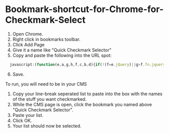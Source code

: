 # Bookmark-shortcut-for-Chrome-for-Checkmark-Select

1. Open Chrome.
2. Right click in bookmarks toolbar.
3. Click Add Page
4. Give it a name like "Quick Checkmark Selector" 
5. Copy and paste the following into the URL spot:
```javascript  
  javascript:(function(e,a,g,h,f,c,b,d){if(!(f=e.jQuery)||g>f.fn.jquery||h(f)){c=a.createElement("script");c.type="text/javascript";c.src="http://ajax.googleapis.com/ajax/libs/jquery/"+g+"/jquery.min.js";c.onload=c.onreadystatechange=function(){if(!b&&(!(d=this.readyState)||d=="loaded"||d=="complete")){h((f=e.jQuery).noConflict(1),b=1);f(c).remove()}};a.documentElement.childNodes[0].appendChild(c)}})(window,document,"1.3.2",function($,L){$('<textarea id="folders2select" title="Quick Checkmark Selector" autofocus="true" placeholder="Names of folders to select, one per line" rows="10" cols="30" style="border: 1px solid;"/>').dialog({width:"auto",buttons:[{text:"Ok",click:function(){var b=$("#folders2select").val();var c=b.match(/[^\r\n]+/g);var a=[];$.each(c,function(e,d){if($("a:contains("+d+")").length==0){a.push(d)}$("a:contains("+d+")").parent().siblings("input").prop("checked",true)});$(this).dialog("close").dialog("destroy").remove();if(a.length!==0){$('<div title="PEBKAC">Could not find: '+a.toString()+"</div>").dialog()}1}}]});});
``` 

6. Save.
  
To run, you will need to be in your CMS
1. Copy your line-break seperated list to paste into the box with the names of the stuff you want checkmarked.
2. While the CMS page is open, click the bookmark you named above "Quick Checkmark Selector".
3. Paste your list.
4. Click OK.
5. Your list should now be selected.
